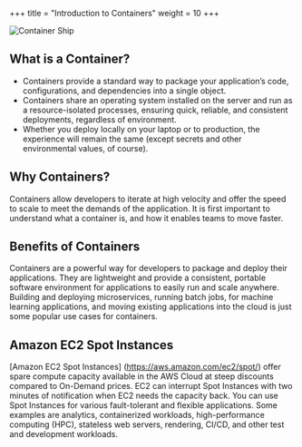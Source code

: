 +++
title = "Introduction to Containers"
weight = 10
+++

![Container Ship](/images/ecs-spot-capacity-providers/containership.jpg)

What is a Container?
---

* Containers provide a standard way to package your application’s code, configurations, and dependencies into a single object.
* Containers share an operating system installed on the server and run as a resource-isolated processes, ensuring quick, reliable, and consistent deployments, regardless of environment.
* Whether you deploy locally on your laptop or to production, the experience will remain the same (except secrets and other environmental values, of course).

Why Containers?
---
Containers allow developers to iterate at high velocity and offer the speed to scale to meet the demands of the application. It is first important to understand what a container is, and how it enables teams to move faster.

Benefits of Containers
---

Containers are a powerful way for developers to package and deploy their applications. They are lightweight and provide a consistent, portable software environment for applications to easily run and scale anywhere. Building and deploying microservices, running batch jobs, for machine learning applications, and moving existing applications into the cloud is just some popular use cases for containers. 

Amazon EC2 Spot Instances
---

[Amazon EC2 Spot Instances] (https://aws.amazon.com/ec2/spot/) offer spare compute capacity available in the AWS Cloud at steep discounts compared to On-Demand prices. EC2 can interrupt Spot Instances with two minutes of notification when EC2 needs the capacity back. You can use Spot Instances for various fault-tolerant and flexible applications. Some examples are analytics, containerized workloads, high-performance computing (HPC), stateless web servers, rendering, CI/CD, and other test and development workloads.
